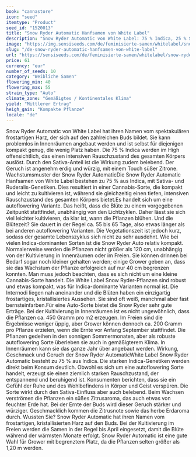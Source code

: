 ```yaml
---
book: "cannastore"
icon: "seed"
itemtype: "Product"
seed_id: "1520013"
title: "Snow Ryder Automatic Hanfsamen von White Label"
description: "Snow Ryder Automatic von White Label: 75 % Indica, 25 % Sativa. Üppige Erträge; entspannendes High; erdiger Zitrusgeruch."
image: "https://img.sensiseeds.com/de/feminisierte-samen/whitelabel/snow-ryder-feminisiert-image.png"
slug: "/de-snow-ryder-automatic-hanfsamen-von-white-label"
url: "https://sensiseeds.com/de/feminisierte-samen/whitelabel/snow-ryder-feminisiert?a_aid=cannastore"
price: 61
currency: "eur"
number_of_seeds: 10
category: "Weibliche Samen"
flowering_min: 40
flowering_max: 55
strain_type: "Auto"
climate_zone: "Gemäßigtes / Kontinentales Klima"
yield: "Mittlerer Ertrag"
heigh_gain: "Kompakte Pflanze"
locale: "de"
---
```

Snow Ryder Automatic von White Label hat ihren Namen vom spektakulären frostartigen Harz, der sich auf den zahlreichen Buds bildet. Sie kann problemlos in Innenräumen angebaut werden und ist selbst für diejenigen kompakt genug, die wenig Platz haben. Die 75 % Indica werden im High offensichtlich, das einen intensiven Rauschzustand des gesamten Körpers auslöst. Durch den Sativa-Anteil ist die Wirkung zudem belebend. Der Geruch ist angenehm erdig und würzig, mit einem Touch süßer Zitrone. Wachstumsmuster der Snow Ryder AutomaticDie Snow Ryder Automatic Hanfsamen von White Label bestehen zu 75 % aus Indica, mit Sativa- und Ruderalis-Genetiken. Dies resultiert in einer Cannabis-Sorte, die kompakt und leicht zu kultivieren ist, während sie gleichzeitig einen tiefen, intensiven Rauschzustand des gesamten Körpers bietet.Es handelt sich um eine autoflowering Variante. Das heißt, dass die Blüte zu einem vorgegebenen Zeitpunkt stattfindet, unabhängig von den Lichtzyklen. Daher lässt sie sich viel leichter kultivieren, da klar ist, wann die Pflanzen blühen. Und die Blütezeit? Sie dauert in der Regel ca. 55 bis 65 Tage, also etwas länger als bei anderen autoflowering Varianten. Die Vegetationszeit ist jedoch kurz, sodass der gesamte Lebenszyklus sich nicht zu sehr ausdehnt. Wie bei vielen Indica-dominanten Sorten ist die Snow Ryder Auto relativ kompakt. Normalerweise werden die Pflanzen nicht größer als 120 cm, unabhängig von der Kultivierung in Innenräumen oder im Freien. Sie können drinnen bei Bedarf sogar noch kleiner gehalten werden; einige Grower geben an, dass sie das Wachstum der Pflanze erfolgreich auf nur 40 cm begrenzen konnten. Man muss jedoch beachten, dass es sich nicht um eine kleine Cannabis-Sorte handelt. Die White Label Snow Ryder-Pflanzen sind robust und etwas kompakt, was für Indica-dominante Varianten normal ist. Die Internodi liegen nah aneinander und die Blüten haben ein einzigartig frostartiges, kristallisiertes Aussehen. Sie sind oft weiß, manchmal aber fast bernsteinfarben.Für eine Auto-Sorte bietet die Snow Ryder sehr gute Erträge. Bei der Kultivierung in Innenräumen ist es nicht ungewöhnlich, dass die Pflanzen ca. 450 Gramm pro m2 erzeugen. Im Freien sind die Ergebnisse weniger üppig, aber Grower können dennoch ca. 200 Gramm pro Pflanze erzielen, wenn die Ernte vor Anfang September stattfindet. Die Pflanzen gedeihen in den sonnigen Sommermonaten, aber als robuste autoflowering Sorte überleben sie auch in gemäßigterem Klima. In Innenräumen kann sie das ganze Jahr über angebaut werden. Wirkung, Geschmack und Geruch der Snow Ryder AutomaticWhite Label Snow Ryder Automatic besteht zu 75 % aus Indica. Die starken Indica-Genetiken werden direkt beim Konsum deutlich. Obwohl es sich um eine autoflowering Sorte handelt, erzeugt sie einen ziemlich starken Rauschzustand, der entspannend und beruhigend ist. Konsumenten berichten, dass sie ein Gefühl der Ruhe und des Wohlbefindens in Körper und Geist verspüren. Die Sorte wirkt durch den Sativa-Einfluss aber auch belebend. Beim Wachsen verströmen die Pflanzen ein süßes Zitrusaroma, das auch etwas von feuchter Erde hat. Bei der Ernte der Buds wird dieser Geruch stärker und würziger. Geschmacklich kommen die Zitrusnote sowie das herbe Erdaroma durch. Wussten Sie? Snow Ryder Automatic hat ihren Namen vom frostartigen, kristallisierten Harz auf den Buds. Bei der Kultivierung im Freien werden die Samen in der Regel bis April eingesetzt, damit die Blüte während der wärmsten Monate erfolgt. Snow Ryder Automatic ist eine gute Wahl für Grower mit begrenztem Platz, da die Pflanzen selten größer als 1,20 m werden.
